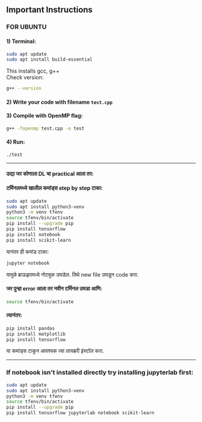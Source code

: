 ## Important Instructions

### FOR UBUNTU

#### 1) Terminal:
```bash
sudo apt update
sudo apt install build-essential
```

This installs gcc, g++  
Check version:
```bash
g++ --version
```

#### 2) Write your code with filename `test.cpp`

#### 3) Compile with OpenMP flag:
```bash
g++ -fopenmp test.cpp -o test
```

#### 4) Run:
```bash
./test
```

---

#### उद्या जर कोणाला DL चा practical आला तर:
#### टर्मिनलमध्ये खालील कमांड्स step by step टाका:

```bash
sudo apt update  
sudo apt install python3-venv  
python3 -m venv tfenv  
source tfenv/bin/activate  
pip install --upgrade pip  
pip install tensorflow  
pip install notebook  
pip install scikit-learn  
```

यानंतर ही कमांड टाका:

```bash
jupyter notebook
```

यामुळे ब्राऊझरमध्ये नोटबुक उघडेल. तिथे new file उघडून code करा.

#### जर पुन्हा error आला तर नवीन टर्मिनल उघडा आणि:

```bash
source tfenv/bin/activate
```

#### त्यानंतर:

```bash
pip install pandas
pip install matplotlib
pip install tensorflow
```

या कमांड्स टाकून आवश्यक त्या लायब्ररी इंस्टॉल करा.

---

### If notebook isn't installed directly try installing jupyterlab first:

```bash
sudo apt update  
sudo apt install python3-venv  
python3 -m venv tfenv  
source tfenv/bin/activate  
pip install --upgrade pip  
pip install tensorflow jupyterlab notebook scikit-learn
